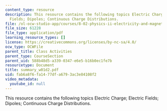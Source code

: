 ```yaml
---
content_type: resource
description: This resource contains the following topics Electric Charge; Electric
  Fields; Dipoles; Continuous Charge Distributions.
file: /ol-ocw-studio-app/courses/8-02-physics-ii-electricity-and-magnetism-spring-2007/fab6a8f6fa1477dfa6793ac3e84108f2_summary_w01d2.pdf
file_size: 61228
file_type: application/pdf
learning_resource_types: []
license: https://creativecommons.org/licenses/by-nc-sa/4.0/
ocw_type: OCWFile
parent_title: Class Activities
parent_type: CourseSection
parent_uid: 588b48d5-a339-0347-e6e5-b16b0ec1fe7b
resourcetype: Document
title: summary_w01d2.pdf
uid: fab6a8f6-fa14-77df-a679-3ac3e84108f2
video_metadata:
  youtube_id: null
---
```

This resource contains the following topics Electric Charge; Electric Fields; Dipoles; Continuous Charge Distributions.